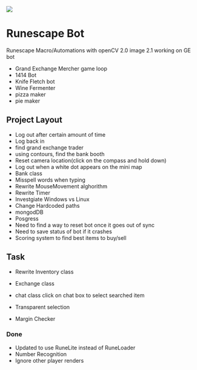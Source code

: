 ![](https://imgur.com/a/zUhteau)
# Runescape Bot
Runescape Macro/Automations with openCV
2.0 image
2.1 working on GE bot
- Grand Exchange Mercher game loop
- 1414 Bot
- Knife Fletch bot
- Wine Fermenter
- pizza maker
- pie maker


## Project Layout

- Log out after certain amount of time
- Log back in
- find grand exchange trader
- using contours, find the bank booth
- Reset camera location(click on the compass and hold down)
- Log out when a white dot appears on the mini map
- Bank class
- Misspell words when typing
- Rewrite MouseMovement alghorithm
- Rewrite Timer
- Investgiate Windows vs Linux 
- Change Hardcoded paths
- mongodDB
- Posgress
- Need to find a way to reset bot once it goes out of sync
- Need to save status of bot if it crashes
- Scoring system to find best items to buy/sell


## Task

- Rewrite Inventory class
- Exchange class
- chat class
	click on chat box to select searched item
- Transparent selection

- Margin Checker

### Done
- Updated to use RuneLite instead of RuneLoader
- Number Recognition
- Ignore other player renders

